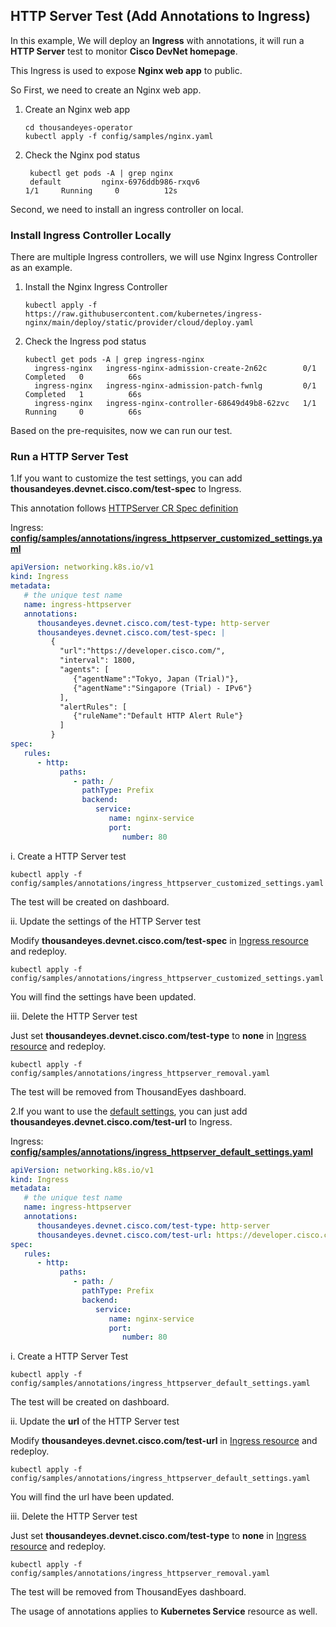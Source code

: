 ## HTTP Server Test (Add Annotations to Ingress)

In this example, We will deploy an **Ingress** with annotations, it will run a **HTTP Server** test to monitor **Cisco DevNet homepage**.

This Ingress is used to expose **Nginx web app** to public. 

So First, we need to create an Nginx web app.

1. Create an Nginx web app
   ```
   cd thousandeyes-operator
   kubectl apply -f config/samples/nginx.yaml
   ```
2. Check the Nginx pod status
   ```
    kubectl get pods -A | grep nginx
    default         nginx-6976ddb986-rxqv6                          1/1     Running     0          12s
   ```

Second, we need to install an ingress controller on local.

### Install Ingress Controller Locally

There are multiple Ingress controllers, we will use Nginx Ingress Controller as an example.

1. Install the Nginx Ingress Controller
   ```
   kubectl apply -f https://raw.githubusercontent.com/kubernetes/ingress-nginx/main/deploy/static/provider/cloud/deploy.yaml
   ```
2. Check the Ingress pod status
   ```
   kubectl get pods -A | grep ingress-nginx
     ingress-nginx   ingress-nginx-admission-create-2n62c        0/1     Completed   0          66s
     ingress-nginx   ingress-nginx-admission-patch-fwnlg         0/1     Completed   1          66s
     ingress-nginx   ingress-nginx-controller-68649d49b8-62zvc   1/1     Running     0          66s
   ```

Based on the pre-requisites, now we can run our test.

### Run a HTTP Server Test

1.If you want to customize the test settings, you can add **thousandeyes.devnet.cisco.com/test-spec** to Ingress.

This annotation follows [HTTPServer CR Spec definition](./http_server_cr.md#the-test-settings-specified-in-spec-are-defined-below)

Ingress: [**config/samples/annotations/ingress_httpserver_customized_settings.yaml**](../config/samples/annotations/ingress_httpserver_customized_settings.yaml)
```yaml
apiVersion: networking.k8s.io/v1
kind: Ingress
metadata:
   # the unique test name
   name: ingress-httpserver
   annotations:
      thousandeyes.devnet.cisco.com/test-type: http-server
      thousandeyes.devnet.cisco.com/test-spec: |
         {
           "url":"https://developer.cisco.com/",
           "interval": 1800,
           "agents": [
              {"agentName":"Tokyo, Japan (Trial)"},
              {"agentName":"Singapore (Trial) - IPv6"}
           ],
           "alertRules": [
              {"ruleName":"Default HTTP Alert Rule"}
           ]
         }
spec:
   rules:
      - http:
           paths:
              - path: /
                pathType: Prefix
                backend:
                   service:
                      name: nginx-service
                      port:
                         number: 80
```
i. Create a HTTP Server test
   ```
   kubectl apply -f config/samples/annotations/ingress_httpserver_customized_settings.yaml
   ```
   The test will be created on dashboard.

ii. Update the settings of the HTTP Server test

   Modify **thousandeyes.devnet.cisco.com/test-spec** in [Ingress resource](../config/samples/annotations/ingress_httpserver_customized_settings.yaml#L8) and redeploy.
   ```
   kubectl apply -f config/samples/annotations/ingress_httpserver_customized_settings.yaml
   ```
   You will find the settings have been updated.

iii. Delete the HTTP Server test
   
   Just set **thousandeyes.devnet.cisco.com/test-type** to **none** in [Ingress resource](../config/samples/annotations/ingress_httpserver_removal.yaml#L8) and redeploy.
   ```
   kubectl apply -f config/samples/annotations/ingress_httpserver_removal.yaml
   ```
   The test will be removed from ThousandEyes dashboard.

2.If you want to use the [default settings](./http_server_cr.md#the-test-settings-specified-in-spec-are-defined-below), you can just add **thousandeyes.devnet.cisco.com/test-url** to Ingress.

Ingress: [**config/samples/annotations/ingress_httpserver_default_settings.yaml**](../config/samples/annotations/ingress_httpserver_default_settings.yaml)

```yaml
apiVersion: networking.k8s.io/v1
kind: Ingress
metadata:
   # the unique test name
   name: ingress-httpserver
   annotations:
      thousandeyes.devnet.cisco.com/test-type: http-server
      thousandeyes.devnet.cisco.com/test-url: https://developer.cisco.com/
spec:
   rules:
      - http:
           paths:
              - path: /
                pathType: Prefix
                backend:
                   service:
                      name: nginx-service
                      port:
                         number: 80
```
i. Create a HTTP Server Test
   ```
   kubectl apply -f config/samples/annotations/ingress_httpserver_default_settings.yaml
   ```
   The test will be created on dashboard.

ii. Update the **url** of the HTTP Server test

   Modify **thousandeyes.devnet.cisco.com/test-url** in [Ingress resource](../config/samples/annotations/ingress_httpserver_default_settings.yaml#L10) and redeploy.
   ```
   kubectl apply -f config/samples/annotations/ingress_httpserver_default_settings.yaml 
   ```   
   You will find the url have been updated.

iii. Delete the HTTP Server test
   
   Just set **thousandeyes.devnet.cisco.com/test-type** to **none** in [Ingress resource](../config/samples/annotations/ingress_httpserver_removal.yaml#L8) and redeploy.
   ```
   kubectl apply -f config/samples/annotations/ingress_httpserver_removal.yaml
   ```
   The test will be removed from ThousandEyes dashboard.

The usage of annotations applies to **Kubernetes Service** resource as well.

   









